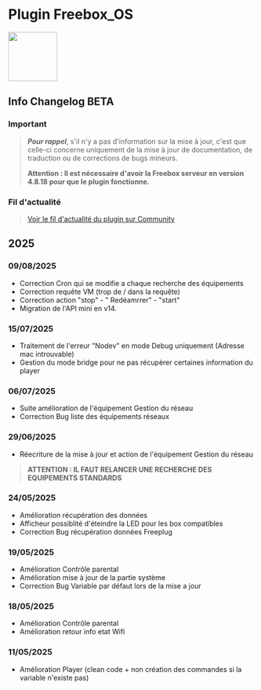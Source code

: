 # Plugin Freebox_OS

<img src="{{site.baseurl}}/plugin-freebox_os/{{site.img}}/Freebox_OS_icon.png" class="pluginLogo" width="100" />

## Info Changelog BETA

### Important

> **_Pour rappel_**, s'il n'y a pas d'information sur la mise à jour, c'est que celle-ci concerne uniquement de la mise à jour de documentation, de traduction ou de corrections de bugs mineurs.
>
> **Attention : Il est nécessaire d'avoir la Freebox serveur en version 4.8.18 pour que le plugin fonctionne.**

### Fil d'actualité

> [Voir le fil d'actualité du plugin sur Community](https://community.jeedom.com/t/info-plugin-freebox-mise-a-jour-des-composants-de-la-delta-tiles-systeme/30673)

## 2025

### 09/08/2025

- Correction Cron qui se modifie a chaque recherche des équipements
- Correction requête VM (trop de / dans la requête)
- Correction action "stop" - " Redéamrrer" - "start"
- Migration de l'API mini en v14.

### 15/07/2025

- Traitement de l'erreur "Nodev" en mode Debug uniquement (Adresse mac introuvable)
- Gestion du mode bridge pour ne pas récupèrer certaines information du player

### 06/07/2025

- Suite amélioration de l'équipement Gestion du réseau
- Correction Bug liste des équipements réseaux 


### 29/06/2025

- Réecriture de la mise à jour et action de l'équipement Gestion du réseau

> **ATTENTION : IL FAUT RELANCER UNE RECHERCHE DES EQUIPEMENTS STANDARDS**

### 24/05/2025

- Amélioration récupération des données
- Afficheur possiblité d'éteindre la LED pour les box compatibles
- Correction Bug récupération données Freeplug

### 19/05/2025

- Amélioration Contrôle parental
- Amélioration mise à jour de la partie système
- Correction Bug Variable par défaut lors de la mise a jour

### 18/05/2025

- Amélioration Contrôle parental
- Amélioration retour info etat Wifi

### 11/05/2025

- Amélioration Player (clean code + non création des commandes si la variable n'existe pas)